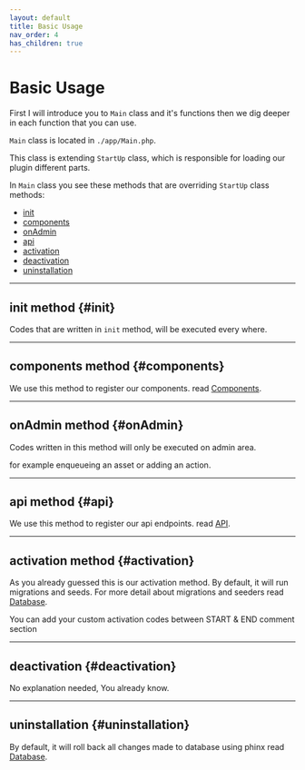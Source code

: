 ```yaml
---
layout: default
title: Basic Usage
nav_order: 4
has_children: true
---
```


# Basic Usage

First I will introduce you to ```Main``` class and it's functions then we dig deeper in each function that you can use.

``Main`` class is located in ```./app/Main.php```.

This class is extending ```StartUp``` class, which is responsible for loading our plugin different parts.

In ```Main``` class you see these methods that are overriding ```StartUp``` class methods:

- [init](#init)
- [components](#components)
- [onAdmin](#onAdmin)
- [api](#api)
- [activation](#activation)
- [deactivation](#deactivation)
- [uninstallation](#uninstallation)

---
## init method {#init}
Codes that are written in ```init``` method, will be executed every where.

---
## components method {#components}
We use this method to register our components. read [Components](/mvc-core-docs/docs/components.html).

---
## onAdmin method {#onAdmin}
Codes written in this method will only be executed on admin area.

for example enqueueing an asset or adding an action.

---
## api method {#api}
We use this method to register our api endpoints. read [API](/mvc-core-docs/docs/api.html).

---
## activation method {#activation}
As you already guessed this is our activation method. By default, it will run migrations and seeds.
For more detail about migrations and seeders read [Database](/mvc-core-docs/docs/database.html).

You can add your custom activation codes between START & END comment section

---
## deactivation {#deactivation}
No explanation needed, You already know.

---
## uninstallation {#uninstallation}
By default, it will roll back all changes made to database using phinx read [Database](/mvc-core-docs/docs/database.html).